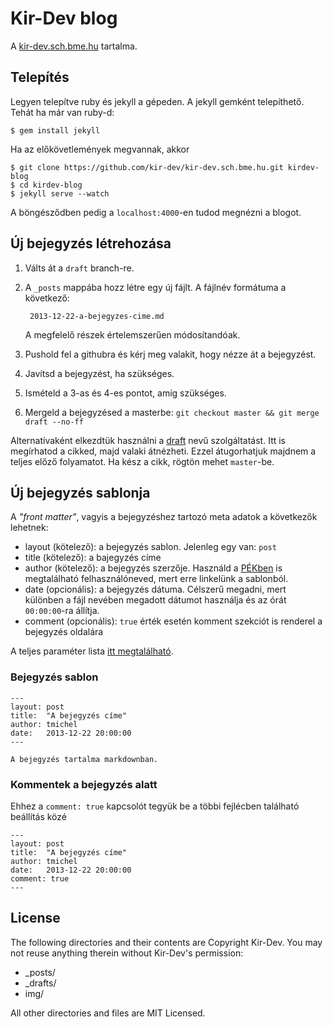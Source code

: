 Kir-Dev blog
============

A [kir-dev.sch.bme.hu](http://kir-dev.sch.bme.hu) tartalma.

Telepítés
---------

Legyen telepítve ruby és jekyll a gépeden. A jekyll gemként telepíthető. Tehát
ha már van ruby-d:

    $ gem install jekyll

Ha az előkövetlemények megvannak, akkor

    $ git clone https://github.com/kir-dev/kir-dev.sch.bme.hu.git kirdev-blog
    $ cd kirdev-blog
    $ jekyll serve --watch

A böngésződben pedig a `localhost:4000`-en tudod megnézni a blogot.

Új bejegyzés létrehozása
------------------------

1. Válts át a `draft` branch-re.
2. A `_posts` mappába hozz létre egy új fájlt. A fájlnév formátuma a következő:

        2013-12-22-a-bejegyzes-cime.md

    A megfelelő részek értelemszerűen módosítandóak.

3. Pushold fel a githubra és kérj meg valakit, hogy nézze át a bejegyzést.
4. Javítsd a bejegyzést, ha szükséges.
5. Ismételd a 3-as és 4-es pontot, amíg szükséges.
6. Mergeld a bejegyzésed a masterbe: `git checkout master && git merge draft --no-ff`

Alternatívaként elkezdtük használni a [draft](https://draftin.com/) nevű
szolgáltatást. Itt is megírhatod a cikked, majd valaki átnézheti. Ezzel
átugorhatjuk majdnem a teljes előző folyamatot. Ha kész a cikk, rögtön mehet
`master`-be.

Új bejegyzés sablonja
---------------------

A _"front matter"_, vagyis a bejegyzéshez tartozó meta adatok a következők lehetnek:

* layout (kötelező): a bejegyzés sablon. Jelenleg egy van: `post`
* title (kötelező): a bajegyzés címe
* author (kötelező): a bejegyzés szerzője. Használd a [PÉKben](https://korok.sch.bme.hu/) is megtalálható
felhasználóneved, mert erre linkelünk a sablonból.
* date (opcionális): a bejegyzés dátuma. Célszerű megadni, mert különben a fájl
nevében megadott dátumot használja és az órát `00:00:00`-ra állítja.
* comment (opcionális): `true` érték esetén komment szekciót is renderel a bejegyzés oldalára

A teljes paraméter lista [itt megtalálható](http://jekyllrb.com/docs/frontmatter/).

### Bejegyzés sablon

~~~
---
layout: post
title:  "A bejegyzés címe"
author: tmichel
date:   2013-12-22 20:00:00
---

A bejegyzés tartalma markdownban.
~~~

### Kommentek a bejegyzés alatt

Ehhez a `comment: true` kapcsolót tegyük be a többi fejlécben található beállítás közé

~~~
---
layout: post
title:  "A bejegyzés címe"
author: tmichel
date:   2013-12-22 20:00:00
comment: true
---
~~~

License
-------

The following directories and their contents are Copyright Kir-Dev.
You may not reuse anything therein without Kir-Dev's permission:

* _posts/
* _drafts/
* img/

All other directories and files are MIT Licensed.